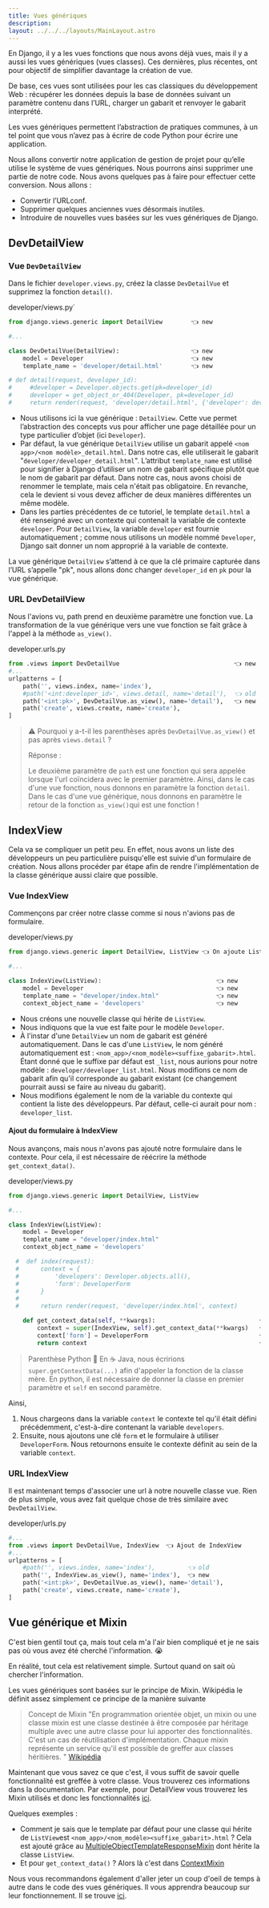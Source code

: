 ```yaml
---
title: Vues génériques
description: 
layout: ../../../layouts/MainLayout.astro
---
```


En Django, il y a les vues fonctions que nous avons déjà vues, mais il y a aussi les vues génériques (vues classes). Ces dernières, plus récentes, ont pour objectif de simplifier davantage la création de vue.

De base, ces vues sont utilisées pour les cas classiques du développement Web : récupérer les données depuis la base de données suivant un paramètre contenu dans l’URL, charger un gabarit et renvoyer le gabarit interprété.

Les vues génériques permettent l’abstraction de pratiques communes, à un tel point que vous n’avez pas à écrire de code Python pour écrire une application.

Nous allons convertir notre application de gestion de projet pour qu’elle utilise le système de vues génériques. Nous pourrons ainsi supprimer une partie de notre code. Nous avons quelques pas à faire pour effectuer cette conversion. Nous allons :

* Convertir l’URLconf.
* Supprimer quelques anciennes vues désormais inutiles.
* Introduire de nouvelles vues basées sur les vues génériques de Django.

## DevDetailView

### Vue `DevDetailView`

Dans le fichier `developer.views.py`, créez la classe `DevDetailVue` et supprimez la
fonction `detail()`.

<div class="path"> developer/views.py`</div>

``` python
from django.views.generic import DetailView        👈 new

#...

class DevDetailVue(DetailView):                    👈 new
    model = Developer                              👈 new
    template_name = 'developer/detail.html'        👈 new

# def detail(request, developer_id):
#     #developer = Developer.objects.get(pk=developer_id)
#     developer = get_object_or_404(Developer, pk=developer_id)
#     return render(request, 'developer/detail.html', {'developer': developer})
```

* Nous utilisons ici la vue générique : `DetailView`. Cette vue permet l’abstraction des concepts vus pour afficher une page détaillée pour un type particulier d’objet (ici `Developer`).
* Par défaut, la vue générique `DetailView` utilise un gabarit appelé `<nom app>/<nom modèle>_detail.html`. Dans notre cas, elle utiliserait le gabarit "`developer/developer_detail.html`". L’attribut `template_name` est utilisé pour signifier à Django d’utiliser un nom de gabarit spécifique plutôt que le nom de gabarit par défaut. Dans notre cas, nous avons choisi de renommer le template, mais cela n'était pas obligatoire. En revanche, cela le devient si vous devez afficher de deux manières différentes un même modèle.
* Dans les parties précédentes de ce tutoriel, le template `detail.html` a été renseigné avec un contexte qui contenait la variable de contexte `developer`. Pour `DetailView`, la variable `developer` est fournie automatiquement ; comme nous utilisons un modèle nommé `Developer`, Django sait donner un nom approprié à la variable de contexte.

La vue générique `DetailView` s’attend à ce que la clé primaire capturée dans l’URL s’appelle "pk", nous allons donc changer `developer_id` en `pk` pour la vue générique.

### URL DevDetailView

Nous l'avions vu, path prend en deuxième paramètre une fonction vue. La transformation de la vue générique vers une vue fonction se fait grâce à l'appel à la méthode `as_view()`.

<div class="path"> developer.urls.py</div>

``` python
from .views import DevDetailVue                                👈 new
#...
urlpatterns = [
    path('', views.index, name='index'),
    #path('<int:developer_id>', views.detail, name='detail'),  👈 old
    path('<int:pk>', DevDetailVue.as_view(), name='detail'),   👈 new
    path('create', views.create, name='create'),
]
```

> ⚠️ Pourquoi y a-t-il les parenthèses après `DevDetailVue.as_view()` et pas après `views.detail` ?
>
> Réponse :
>
> Le deuxième paramètre de `path` est une fonction qui sera appelée lorsque l'url coïncidera avec le premier paramètre. Ainsi, dans le cas d'une vue fonction, nous donnons en paramètre la fonction `detail`. Dans le cas d'une vue générique, nous donnons en paramètre le retour de la fonction `as_view()`qui est une fonction !

## IndexView

Cela va se compliquer un petit peu. En effet, nous avons un liste des développeurs un peu particulière puisqu'elle est suivie d'un formulaire de création. Nous allons procéder par étape afin de rendre l'implémentation de la classe générique aussi claire que possible.

### Vue IndexView

Commençons par créer notre classe comme si nous n'avions pas de formulaire.

<div class="path">developer/views.py</div>

```python
from django.views.generic import DetailView, ListView 👈 On ajoute ListView

#...

class IndexView(ListView):                                👈 new
    model = Developer                                     👈 new
    template_name = "developer/index.html"                👈 new
    context_object_name = 'developers'                    👈 new
```

* Nous créons une nouvelle classe qui hérite de `ListView`.
* Nous indiquons que la vue est faite pour le modèle `Developer`.
* À l'instar d'une `DetailView` un nom de gabarit est généré automatiquement. Dans le cas d'une `ListView`, le nom généré automatiquement est : `<nom_app>/<nom_modèle><suffixe_gabarit>.html`. Étant donné que le suffixe par défaut est `_list`, nous aurions pour notre modèle : `developer/developer_list.html`. Nous modifions ce nom de gabarit afin qu'il corresponde au gabarit existant (ce changement pourrait aussi se faire au niveau du gabarit).
* Nous modifions également le nom de la variable du contexte qui contient la liste des développeurs. Par défaut, celle-ci aurait pour nom : `developer_list`.

#### Ajout du formulaire à IndexView

Nous avançons, mais nous n'avons pas ajouté notre formulaire dans le contexte. Pour cela, il est nécessaire de réécrire la
méthode `get_context_data()`.

<div class="path">developer/views.py</div>

```python
from django.views.generic import DetailView, ListView

#...

class IndexView(ListView):
    model = Developer
    template_name = "developer/index.html"
    context_object_name = 'developers'

  #  def index(request):
  #      context = {
  #          'developers': Developer.objects.all(),
  #          'form': DeveloperForm
  #      }
  #  
  #      return render(request, 'developer/index.html', context)

    def get_context_data(self, **kwargs):                             👈new
        context = super(IndexView, self).get_context_data(**kwargs)   👈new
        context['form'] = DeveloperForm                               👈new
        return context                                                👈new
```

> Parenthèse Python 🐍
> En ☕️ Java, nous écririons `super.getContextData(...)` afin d'appeler la fonction de la classe mère. En python, il est nécessaire de donner la classe en premier paramètre et `self` en second paramètre.

Ainsi,
1. Nous chargeons dans la variable `context` le contexte tel qu'il était défini précédemment, c'est-à-dire contenant la variable `developers`. 
1. Ensuite, nous ajoutons une clé `form` et le formulaire à utiliser `DeveloperForm`. Nous retournons ensuite le contexte définit au sein de la variable `context`.

### URL IndexView

Il est maintenant temps d'associer une url à notre nouvelle classe vue. Rien de plus simple, vous avez fait quelque chose de très similaire avec `DevDetailView`.

<div class="path">developer/urls.py</div>

``` python
#...
from .views import DevDetailVue, IndexView  👈 Ajout de IndexView
#...
urlpatterns = [
    #path('', views.index, name='index'),         👈 old
    path('', IndexView.as_view(), name='index'),  👈 new
    path('<int:pk>', DevDetailVue.as_view(), name='detail'),    
    path('create', views.create, name='create'),
]
```

## Vue générique et Mixin

C'est bien gentil tout ça, mais tout cela m'a l'air bien compliqué et je ne sais pas où vous avez été cherché l'information. 😭

En réalité, tout cela est relativement simple. Surtout quand on sait où chercher l'information.

Les vues génériques sont basées sur le principe de Mixin. Wikipédia le définit assez simplement ce principe de la manière suivante

> Concept de Mixin
> "En programmation orientée objet, un mixin ou une classe mixin est une classe destinée à être composée par héritage multiple avec une autre classe pour lui apporter des fonctionnalités. C'est un cas de réutilisation d'implémentation. Chaque mixin représente un service qu'il est possible de greffer aux classes héritières. "
> [Wikipédia](https://fr.wikipedia.org/wiki/Mixin)

Maintenant que vous savez ce que c'est, il vous suffit de savoir quelle fonctionnalité est greffée à votre classe. Vous trouverez ces informations dans la documentation. Par exemple, pour DetailView vous trouverez les Mixin utilisés et donc les fonctionnalités [ici](https://docs.djangoproject.com/fr/3.1/ref/class-based-views/generic-display/).

Quelques exemples :
* Comment je sais que le template par défaut pour une classe qui hérite de `ListView`est `<nom_app>/<nom_modèle><suffixe_gabarit>.html` ? Cela est ajouté grâce au [MultipleObjectTemplateResponseMixin](https://docs.djangoproject.com/fr/3.1/ref/class-based-views/mixins-multiple-object/#multipleobjecttemplateresponsemixin) dont hérite la classe `ListView`.
* Et pour `get_context_data()` ? Alors là c'est dans [ContextMixin](https://docs.djangoproject.com/fr/3.1/ref/class-based-views/mixins-multiple-object/)


Nous vous recommandons également d'aller jeter un coup d'oeil de temps à autre dans le code des vues génériques. Il vous apprendra beaucoup sur leur fonctionnement. Il se trouve [ici](https://github.com/django/django/tree/master/django/views/generic).
